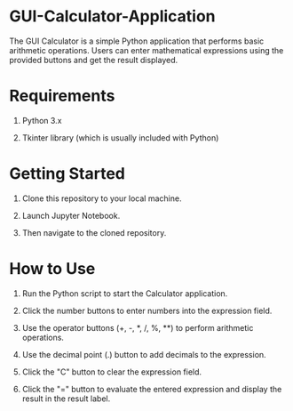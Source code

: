 # GUI-Calculator-Application
The GUI Calculator is a simple Python application that performs basic arithmetic operations. Users can enter mathematical expressions using the provided buttons and get the result displayed.
# Requirements
1. Python 3.x

2. Tkinter library (which is usually included with Python)
# Getting Started
1. Clone this repository to your local machine.

2. Launch Jupyter Notebook.

3. Then navigate to the cloned repository.
# How to Use
1. Run the Python script to start the Calculator application.

2. Click the number buttons to enter numbers into the expression field.

3. Use the operator buttons (+, -, *, /, %, **) to perform arithmetic operations.

4. Use the decimal point (.) button to add decimals to the expression.

5. Click the "C" button to clear the expression field.

6. Click the "=" button to evaluate the entered expression and display the result in the result label.
